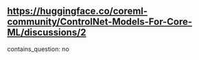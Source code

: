 ## https://huggingface.co/coreml-community/ControlNet-Models-For-Core-ML/discussions/2

contains_question: no